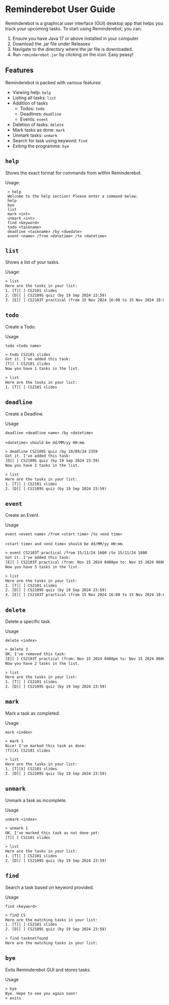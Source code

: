 # Reminderebot User Guide

Reminderebot is a graphical user interface (GUI) desktop app that helps you track your upcoming tasks.
To start using Reminderebot, you can:

1. Ensure you have Java 17 or above installed in your computer
2. Download the .jar file under Releases
3. Navigate to the directory where the jar file is downloaded.
4. Run `reminderebot.jar` by clicking on the icon. Easy peasy!

## Features
Reminderebot is packed with various features:
- Viewing help: `help`
- Listing all tasks: `list`
- Addition of tasks
  - Todos: `todo`
  - Deadlines: `deadline`
  - Events: `event`
- Deletion of tasks: `delete`
- Mark tasks as done: `mark`
- Unmark tasks: `unmark`
- Search for task using keyword: `find`
- Exiting the programme: `bye`

## `help`
Shows the exact format for commands from within Reminderebot.

Usage:

```
 > help
 Welcome to the help section! Please enter a command below: 
 help
 bye
 list
 mark <int>
 unmark <int>
 find <keyword>
 todo <taskname>
 deadline <taskname> /by <duedate>
 event <name> /from <datetime> /to <datetime>
```

## `list`
Shows a list of your tasks.

Usage:

```dtd
> list
Here are the tasks in your list:
1. [T][ ] CS2101 slides
2. [D][ ] CS2109S quiz (by 19 Sep 2024 23:59)
3. [E][ ] CS2103T practical (from 15 Nov 2024 16:00 to 15 Nov 2024 18:00)
```

## `todo`
Create a Todo.

Usage

`todo <todo name>`

```dtd
> todo CS2101 slides
Got it. I've added this task:
[T][ ] CS2101 slides
Now you have 1 tasks in the list.

> list
Here are the tasks in your list:
1. [T][ ] CS2101 slides
```

## `deadline`
Create a Deadline.

Usage

`deadline <deadline name> /by <datetime>`

`<datetime> should be dd/MM/yy HH:mm`.

```dtd
> deadline CS2109S quiz /by 19/09/24 2359
Got it. I've added this task:
[D][ ] CS2109S quiz (by 19 Sep 2024 23:59)
Now you have 2 tasks in the list.

> list
Here are the tasks in your list:
1. [T][ ] CS2101 slides
2. [D][ ] CS2109S quiz (by 19 Sep 2024 23:59)
```

## `event`
Create an Event.

Usage

`event <event name> /from <start time> /to <end time>`

`<start time> and <end time> should be dd/MM/yy HH:mm`.

```dtd
> event CS2103T practical /from 15/11/24 1600 /to 15/11/24 1800
Got it. I've added this task:
[E][ ] CS2103T practical (from: Nov 15 2024 0400pm to: Nov 15 2024 0600pm)
Now you have 3 tasks in the list.

> list
Here are the tasks in your list:
1. [T][ ] CS2101 slides
2. [D][ ] CS2109S quiz (by 19 Sep 2024 23:59)
3. [E][ ] CS2103T practical (from 15 Nov 2024 16:00 to 15 Nov 2024 18:00)
```

## `delete`
Delete a specific task.

Usage

`delete <index>`

```dtd
> delete 3
OK, I've removed this task:
[E][ ] CS2103T practical (from: Nov 15 2024 0400pm to: Nov 15 2024 0600pm)
Now you have 2 tasks in the list.

> list
Here are the tasks in your list:
1. [T][ ] CS2101 slides
2. [D][ ] CS2109S quiz (by 19 Sep 2024 23:59)
```

## `mark`
Mark a task as completed.

Usage

`mark <index>`

```dtd
> mark 1
Nice! I've marked this task as done:
[T][X] CS2101 slides

> list
Here are the tasks in your list:
1. [T][X] CS2101 slides
2. [D][ ] CS2109S quiz (by 19 Sep 2024 23:59)
```

## `unmark`
Unmark a task as incomplete.

Usage

`unmark <index>`

```dtd
> unmark 1
OK, I've marked this task as not done yet:
[T][ ] CS2101 slides

> list
Here are the tasks in your list:
1. [T][ ] CS2101 slides
2. [D][ ] CS2109S quiz (by 19 Sep 2024 23:59)
```

## `find`
Search a task based on keyword provided.

Usage

`find <keyword>`

```dtd
> find CS
Here are the matching tasks in your list:
1. [T][ ] CS2101 slides
2. [D][ ] CS2109S quiz (by 19 Sep 2024 23:59)

> find tasknotfound
Here are the matching tasks in your list:
```

## `bye`
Exits Reminderebot GUI and stores tasks.

Usage

```dtd
> bye
Bye. Hope to see you again soon!
> exits
```